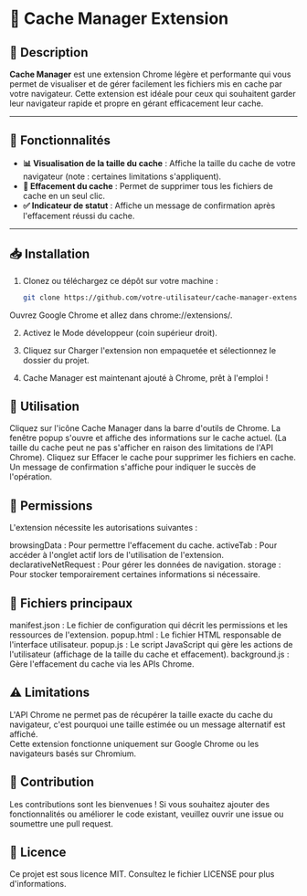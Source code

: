 # 🚀 Cache Manager Extension

## 📝 Description  

**Cache Manager** est une extension Chrome légère et performante qui vous permet de visualiser et de gérer facilement les fichiers mis en cache par votre navigateur. Cette extension est idéale pour ceux qui souhaitent garder leur navigateur rapide et propre en gérant efficacement leur cache.

---

## 🔧 Fonctionnalités  

- **📊 Visualisation de la taille du cache** : Affiche la taille du cache de votre navigateur (note : certaines limitations s'appliquent).
- **🧹 Effacement du cache** : Permet de supprimer tous les fichiers de cache en un seul clic.
- **✅ Indicateur de statut** : Affiche un message de confirmation après l'effacement réussi du cache.

---

## 📥 Installation

1. Clonez ou téléchargez ce dépôt sur votre machine :
   ```bash
   git clone https://github.com/votre-utilisateur/cache-manager-extension.git
Ouvrez Google Chrome et allez dans chrome://extensions/.

2. Activez le Mode développeur (coin supérieur droit).

3. Cliquez sur Charger l'extension non empaquetée et sélectionnez le dossier du projet.

4. Cache Manager est maintenant ajouté à Chrome, prêt à l'emploi !  


## 🚀 Utilisation
Cliquez sur l'icône Cache Manager dans la barre d'outils de Chrome.
La fenêtre popup s'ouvre et affiche des informations sur le cache actuel. (La taille du cache peut ne pas s'afficher en raison des limitations de l'API Chrome).
Cliquez sur Effacer le cache pour supprimer les fichiers en cache.
Un message de confirmation s'affiche pour indiquer le succès de l'opération.    

## 🔐 Permissions  
L'extension nécessite les autorisations suivantes :

browsingData : Pour permettre l'effacement du cache.
activeTab : Pour accéder à l'onglet actif lors de l'utilisation de l'extension.
declarativeNetRequest : Pour gérer les données de navigation.
storage : Pour stocker temporairement certaines informations si nécessaire.  

## 📂 Fichiers principaux    

manifest.json : Le fichier de configuration qui décrit les permissions et les ressources de l'extension.
popup.html : Le fichier HTML responsable de l'interface utilisateur.
popup.js : Le script JavaScript qui gère les actions de l'utilisateur (affichage de la taille du cache et effacement).
background.js : Gère l'effacement du cache via les APIs Chrome.  

## ⚠️ Limitations  
L'API Chrome ne permet pas de récupérer la taille exacte du cache du navigateur, c'est pourquoi une taille estimée ou un message alternatif est affiché.  
Cette extension fonctionne uniquement sur Google Chrome ou les navigateurs basés sur Chromium.  

## 🤝 Contribution  
Les contributions sont les bienvenues ! Si vous souhaitez ajouter des fonctionnalités ou améliorer le code existant, veuillez ouvrir une issue ou soumettre une pull request.

## 📄 Licence  
Ce projet est sous licence MIT. Consultez le fichier LICENSE pour plus d'informations.